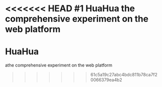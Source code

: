 <<<<<<< HEAD
#1 HuaHua
the comprehensive experiment on the web platform 
=======
# HuaHua
athe comprehensive experiment on the web platform 
>>>>>>> 61c5a19c27abc4bdc811b78ca7f20066379ea4b2
